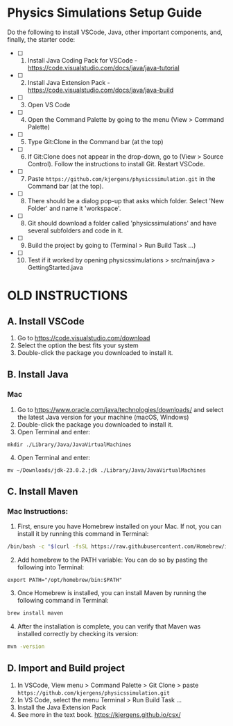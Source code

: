 # Physics Simulations Setup Guide
Do the following to install VSCode, Java, other important components, and, finally, the starter code:
- [ ] 1. Install Java Coding Pack for VSCode - https://code.visualstudio.com/docs/java/java-tutorial
- [ ] 2. Install Java Extension Pack - https://code.visualstudio.com/docs/java/java-build
- [ ] 3. Open VS Code
- [ ] 4. Open the Command Palette by going to the menu (View > Command Palette)
- [ ] 5. Type Git:Clone in the Command bar (at the top)
- [ ] 6. If Git:Clone does not appear in the drop-down, go to (View > Source Control). Follow the instructions to install Git. Restart VSCode.
- [ ] 7. Paste `https://github.com/kjergens/physicssimulation.git` in the Command bar (at the top).
- [ ] 8. There should be a dialog pop-up that asks which folder. Select 'New Folder' and name it 'workspace'.
- [ ] 8. Git should download a folder called 'physicssimulations' and have several subfolders and code in it.
- [ ] 9. Build the project by going to (Terminal > Run Build Task ...)
- [ ] 10. Test if it worked by opening physicssimulations > src/main/java > GettingStarted.java





# OLD INSTRUCTIONS
## A. Install VSCode
1. Go to https://code.visualstudio.com/download 
2. Select the option the best fits your system
3. Double-click the package you downloaded to install it. 

## B. Install Java
### Mac
1. Go to https://www.oracle.com/java/technologies/downloads/ and select the latest Java version for your machine (macOS, Windows)
2. Double-click the package you downloaded to install it.
3. Open Terminal and enter:
```
mkdir ./Library/Java/JavaVirtualMachines
```

4. Open Terminal and enter:
```
mv ~/Downloads/jdk-23.0.2.jdk ./Library/Java/JavaVirtualMachines
```

## C. Install Maven 
### Mac Instructions:
1. First, ensure you have Homebrew installed on your Mac. If not, you can install it by running this command in Terminal:

```bash
/bin/bash -c "$(curl -fsSL https://raw.githubusercontent.com/Homebrew/install/HEAD/install.sh)"
```

2. Add homebrew to the PATH variable: You can do so by pasting the following into Terminal:

```
export PATH="/opt/homebrew/bin:$PATH"
```

3. Once Homebrew is installed, you can install Maven by running the following command in Terminal:

```bash
brew install maven
```

4. After the installation is complete, you can verify that Maven was installed correctly by checking its version:

```bash
mvn -version
```
   

## D. Import and Build project
1. In VSCode, View menu > Command Palette > Git Clone > paste `https://github.com/kjergens/physicssimulation.git`
2. In VS Code, select the menu Terminal > Run Build Task ...
3. Install the Java Extension Pack
4. See more in the text book. https://kjergens.github.io/csx/

